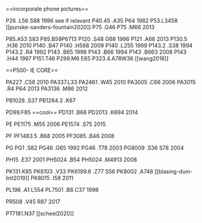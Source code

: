 ==incorporate phone pictures==

P26 .L56 S88 1996 see if relavant
P40.45 .A35 P64 1982
P53.L3458 [[punske-sanders-fountain2020]]
P75 .G46
P75 .M66 2013

P85.A53 S83
P85.B59P6713
P120 .S48 G68 1996
P121 .A66 2013
P130.5 .H36 2010
P140 .B47
P140 .H588 2009
P140 .L255 1999
P143.2 .S38 1994
P143.2 .R4 1992
P143 .B65 1996
P143 .B66 1994
P143 .B663 2008
P143 .H44 1997
P151.T46
P299.M6 E65
P323.4.A78W36 [[wang2018]]

==P500- IE CORE==

PA227 .C58 2010
PA337.L33
PA2461 .W45 2010
PA3005 .C66 2006
PA3015 .R4 P64 2013
PA3136 .M86 2012

PB1028 .S37
PB1284.3 .K67

PD99.F85 ==cool==
PD131 .B68
PD2013 .K694 2014

PE
PE1175 .M55 2006
PE1574 .S75 2015

PF
PF1483.5 .B68 2005
PF3085 .B46 2008

PG
PG1 .S82
PG46 .G65 1992
PG46 .T78 2003
PG8009 .S36 S78 2004

PH15 .E37 2001
PH5024 .B54
PH5024 .M4913 2008

PK131.K85
PK6103 .V33
PK6199.6 .Z77 S56
PK8002 .A748 [[blasing-dum-lint2019]]
PK8015 .I58 2011

PL196 .A1 L554
PL7501 .B8 C37 1998

PR508 .V45 R87 2017

PT7181.N37 [[scheel2020]]
